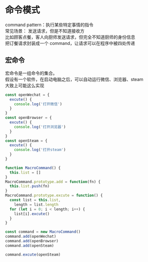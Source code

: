 # 命令模式

command pattern：执行某些特定事情的指令  
常见场景： 发送请求，但是不知道接收方  
比如顾客点餐，客人向厨师发送请求，但完全不知道厨师的身份信息  
把订餐请求封装成一个 command，让请求可以在程序中被四处传递

## 宏命令

宏命令是一组命令的集合。  
假设有一个软件，在启动电脑之后，可以自动运行微信、浏览器、steam  
大致上可能这么实现

```js
const openWechat = {
  excute() {
    console.log('打开微信')
  }
}
const openBrowser = {
  excute() {
    console.log('打开浏览器')
  }
}
const openSteam = {
  excute() {
    console.log('打开steam')
  }
}

function MacroCommand() {
  this.list = []
}
MacroCommand.prototype.add = function(fn) {
  this.list.push(fn)
}
MacroCommand.prototype.excute = function() {
  const list = this.list,
    length = list.length
  for (let i = 0; i < length; i++) {
    list[i].excute()
  }
}

const command = new MacroCommand()
command.add(openWechat)
command.add(openBrowser)
command.add(openSteam)

command.excute(openSteam)
```
